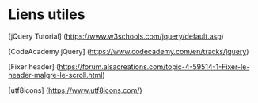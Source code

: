 # Liens utiles

[jQuery Tutorial] (https://www.w3schools.com/jquery/default.asp)

[CodeAcademy jQuery] (https://www.codecademy.com/en/tracks/jquery)

[Fixer header] (https://forum.alsacreations.com/topic-4-59514-1-Fixer-le-header-malgre-le-scroll.html)

[utf8icons]  (https://www.utf8icons.com/)

